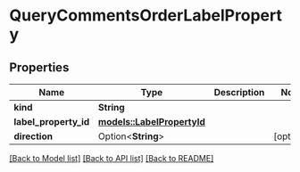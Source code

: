 # QueryCommentsOrderLabelProperty

## Properties

Name | Type | Description | Notes
------------ | ------------- | ------------- | -------------
**kind** | **String** |  | 
**label_property_id** | [**models::LabelPropertyId**](LabelPropertyId.md) |  | 
**direction** | Option<**String**> |  | [optional]

[[Back to Model list]](../README.md#documentation-for-models) [[Back to API list]](../README.md#documentation-for-api-endpoints) [[Back to README]](../README.md)


